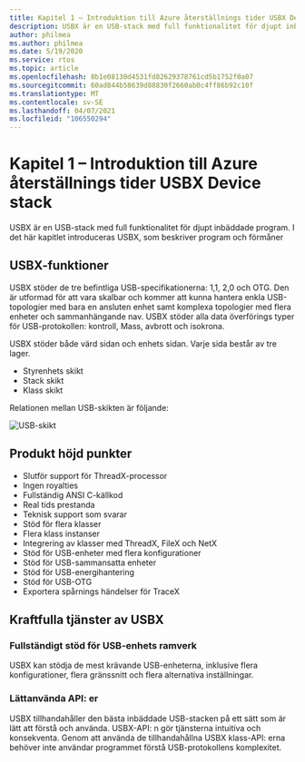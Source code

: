 ```yaml
---
title: Kapitel 1 – Introduktion till Azure återställnings tider USBX Device stack
description: USBX är en USB-stack med full funktionalitet för djupt inbäddade program. I det här kapitlet introduceras USBX som beskriver fördelarna och programmet.
author: philmea
ms.author: philmea
ms.date: 5/19/2020
ms.service: rtos
ms.topic: article
ms.openlocfilehash: 8b1e08130d4531fd82629378761cd5b1752f0a07
ms.sourcegitcommit: 60ad844b58639d88830f2660ab0c4ff86b92c10f
ms.translationtype: MT
ms.contentlocale: sv-SE
ms.lasthandoff: 04/07/2021
ms.locfileid: "106550294"
---
```

# <a name="chapter-1---introduction-to-azure-rtos-usbx-device-stack"></a>Kapitel 1 – Introduktion till Azure återställnings tider USBX Device stack

USBX är en USB-stack med full funktionalitet för djupt inbäddade program. I det här kapitlet introduceras USBX, som beskriver program och förmåner 

## <a name="usbx-features"></a>USBX-funktioner

USBX stöder de tre befintliga USB-specifikationerna: 1,1, 2,0 och OTG. Den är utformad för att vara skalbar och kommer att kunna hantera enkla USB-topologier med bara en ansluten enhet samt komplexa topologier med flera enheter och sammanhängande nav. USBX stöder alla data överförings typer för USB-protokollen: kontroll, Mass, avbrott och isokrona.

USBX stöder både värd sidan och enhets sidan. Varje sida består av tre lager.

- Styrenhets skikt
- Stack skikt
- Klass skikt

Relationen mellan USB-skikten är följande:

![USB-skikt](media/usbx-device-stack/usb-layers.png)

## <a name="product-highlights"></a>Produkt höjd punkter

- Slutför support för ThreadX-processor
- Ingen royalties
- Fullständig ANSI C-källkod
- Real tids prestanda
- Teknisk support som svarar
- Stöd för flera klasser
- Flera klass instanser
- Integrering av klasser med ThreadX, FileX och NetX
- Stöd för USB-enheter med flera konfigurationer
- Stöd för USB-sammansatta enheter
- Stöd för USB-energihantering
- Stöd för USB-OTG
- Exportera spårnings händelser för TraceX

## <a name="powerful-services-of-usbx"></a>Kraftfulla tjänster av USBX

### <a name="complete-usb-device-framework-support"></a>Fullständigt stöd för USB-enhets ramverk

USBX kan stödja de mest krävande USB-enheterna, inklusive flera konfigurationer, flera gränssnitt och flera alternativa inställningar.

### <a name="easy-to-use-apis"></a>Lättanvända API: er

USBX tillhandahåller den bästa inbäddade USB-stacken på ett sätt som är lätt att förstå och använda. USBX-API: n gör tjänsterna intuitiva och konsekventa. Genom att använda de tillhandahållna USBX klass-API: erna behöver inte användar programmet förstå USB-protokollens komplexitet.
